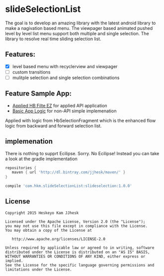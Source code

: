 # slideSelectionList
The goal is to develop an amazing library with the latest android library to make a nagivation based menu. The viewpager based animated pushed level by level list menu support both multiple and single selection. The library to resolve real time sliding selection list.

## Features:
- [x] level based menu with recyclerview and viewpager
- [ ] custom transitions
- [ ] mulitple selection and single selection combinations

## Feature Sample App:
- [Applied HB Filte EZ](https://github.com/jjhesk/slideSelectionList/blob/master/SmartSelectionList/app/src/main/java/com/tradlulu/demoCollectionList/AppliedHBFilteEZ.java) for applied API application
- [Basic App Logic](https://github.com/jjhesk/slideSelectionList/blob/master/SmartSelectionList/app/src/main/java/com/tradlulu/demoCollectionList/AppliedHBFilter.java) for non-API simple implemenation

Applied with logic from HbSelectionFragment which is the enhanced flow logic from backward and forward selection list.


## implemenation
There is nothing to supprt Ecilipse. Sorry. No Ecilipse! Instead you can take a look at the gradle implementation
```gradle
repositories {
   maven { url 'http://dl.bintray.com/jjhesk/maven/' }
}

compile 'com.hkm.slideSelectionList:slideselection:1.0.0'

```

License
--------

    Copyright 2015 Heskeyo Kam JJhesk

    Licensed under the Apache License, Version 2.0 (the "License");
    you may not use this file except in compliance with the License.
    You may obtain a copy of the License at

       http://www.apache.org/licenses/LICENSE-2.0

    Unless required by applicable law or agreed to in writing, software
    distributed under the License is distributed on an "AS IS" BASIS,
    WITHOUT WARRANTIES OR CONDITIONS OF ANY KIND, either express or implied.
    See the License for the specific language governing permissions and
    limitations under the License.


